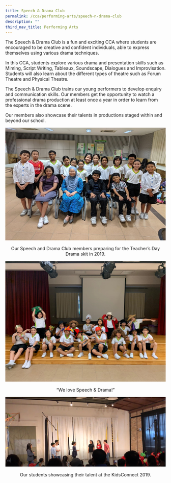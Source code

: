 ```yaml
---
title: Speech & Drama Club
permalink: /cca/performing-arts/speech-n-drama-club
description: ""
third_nav_title: Performing Arts
---
```

<p>The Speech &amp; Drama Club is a fun and exciting CCA where students are encouraged to be creative and confident individuals, able to express themselves using various drama techniques.</p>
<p>In this CCA, students explore various drama and presentation skills such as Miming, Script Writing, Tableaux, Soundscape, Dialogues and Improvisation. Students will also learn about the different types of theatre such as Forum Theatre and Physical Theatre.</p>
<p>The Speech &amp; Drama Club trains our young performers to develop enquiry and communication skills. Our members get the opportunity to watch a professional drama production at least once a year in order to learn from the experts in the drama scene.</p>
<p>Our members also showcase their talents in productions staged within and beyond our school.</p>
<img src="/images/dra1.jpg">
<p style="text-align: center;">Our Speech and Drama Club members preparing for the Teacher&rsquo;s Day Drama skit in 2019.</p>
<img src="/images/dra2.jpg">
<p style="text-align: center;">&ldquo;We love Speech &amp; Drama!&rdquo;</p>
<img src="/images/dra3.png">
<p style="text-align: center;">Our students showcasing their talent at the KidsConnect 2019.</p>